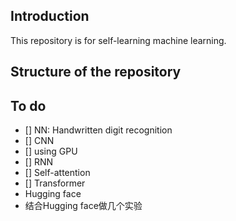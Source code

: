 ## Introduction

This repository is for self-learning machine learning.

## Structure of the repository

## To do
- [] NN: Handwritten digit recognition
- [] CNN
- [] using GPU
- [] RNN
- [] Self-attention
- [] Transformer
- Hugging face
- 结合Hugging face做几个实验